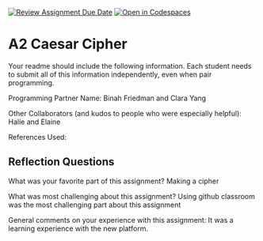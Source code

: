 [![Review Assignment Due Date](https://classroom.github.com/assets/deadline-readme-button-22041afd0340ce965d47ae6ef1cefeee28c7c493a6346c4f15d667ab976d596c.svg)](https://classroom.github.com/a/EMzpsL_M)
[![Open in Codespaces](https://classroom.github.com/assets/launch-codespace-2972f46106e565e64193e422d61a12cf1da4916b45550586e14ef0a7c637dd04.svg)](https://classroom.github.com/open-in-codespaces?assignment_repo_id=18150397)
# A2 Caesar Cipher

Your readme should include the following information. Each student needs to submit all of this information independently, even when pair programming. 

Programming Partner Name: Binah Friedman and Clara Yang

Other Collaborators (and kudos to people who were especially helpful): Halie and Elaine

References Used:


## Reflection Questions

What was your favorite part of this assignment?
Making a cipher

What was most challenging about this assignment?
Using github classroom was the most challenging part about this assignment

General comments on your experience with this assignment:
It was a learning experience with the new platform.